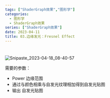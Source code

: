 ```yaml
---
tags: ["ShaderGraph效果","图形学"]
categories:
  - 图形学
  - ShaderGraph效果
series: ["ShaderGraph效果"]
date: 2023-04-11
title: 03.边缘发光：Fresnel Effect 
---
```

# 

![Snipaste_2023-04-18_08-40-57](/images/posts/Snipaste_2023-04-18_08-40-57.jpg)

需要的参数：

* Power 边缘范围
* 通过与颜色相乘与自发光纹理相加得到自发光贴图
* 输出 自发光贴图
